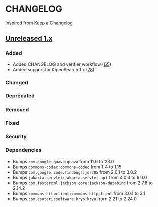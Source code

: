 # CHANGELOG
Inspired from [Keep a Changelog](https://keepachangelog.com/en/1.0.0/)

## [Unreleased 1.x]
### Added
- Added CHANGELOG and verifier workflow ([65](https://github.com/opensearch-project/opensearch-hadoop/pull/65))
- Added support for OpenSearch 1.x ([78](https://github.com/opensearch-project/opensearch-hadoop/pull/78))
### Changed
### Deprecated
### Removed
### Fixed
### Security
### Dependencies
- Bumps `com.google.guava:guava` from 11.0 to 23.0
- Bumps `commons-codec:commons-codec` from 1.4 to 1.15
- Bumps `com.google.code.findbugs:jsr305` from 2.0.1 to 3.0.2
- Bumps `jakarta.servlet:jakarta.servlet-api` from 4.0.3 to 6.0.0
- Bumps `com.fasterxml.jackson.core:jackson-databind` from 2.7.8 to 2.14.2
- Bumps `commons-httpclient:commons-httpclient` from 3.0.1 to 3.1
- Bumps `com.esotericsoftware.kryo:kryo` from 2.21 to 2.24.0


[Unreleased 1.x]: https://github.com/opensearch-project/opensearch-hadoop/compare/1.0.0...HEAD